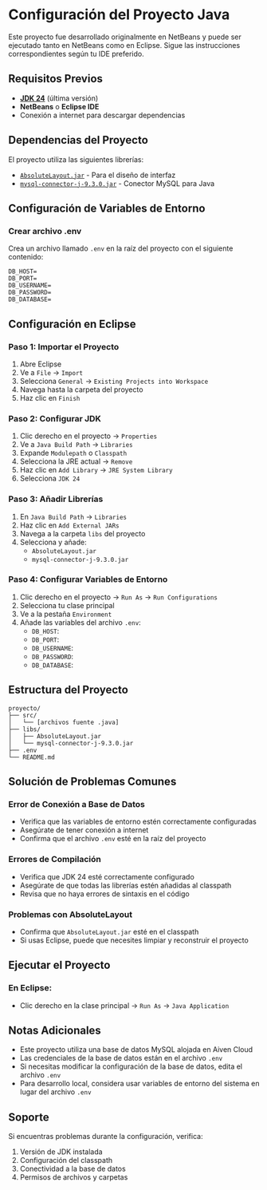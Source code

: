 # Configuración del Proyecto Java

Este proyecto fue desarrollado originalmente en NetBeans y puede ser ejecutado tanto en NetBeans como en Eclipse. Sigue las instrucciones correspondientes según tu IDE preferido.

## Requisitos Previos

- [**JDK 24**](https://jdk.java.net/24/) (última versión)
- **NetBeans** o **Eclipse IDE**
- Conexión a internet para descargar dependencias

## Dependencias del Proyecto

El proyecto utiliza las siguientes librerías:
- [`AbsoluteLayout.jar`](https://mvnrepository.com/artifact/org.netbeans.external/AbsoluteLayout/RELEASE802) - Para el diseño de interfaz
- [`mysql-connector-j-9.3.0.jar`](https://mvnrepository.com/artifact/com.mysql/mysql-connector-j/9.3.0) - Conector MySQL para Java

## Configuración de Variables de Entorno

### Crear archivo .env

Crea un archivo llamado `.env` en la raíz del proyecto con el siguiente contenido:

```env
DB_HOST=
DB_PORT=
DB_USERNAME=
DB_PASSWORD=
DB_DATABASE=
```

## Configuración en Eclipse

### Paso 1: Importar el Proyecto
1. Abre Eclipse
2. Ve a `File` → `Import`
3. Selecciona `General` → `Existing Projects into Workspace`
4. Navega hasta la carpeta del proyecto
5. Haz clic en `Finish`

### Paso 2: Configurar JDK
1. Clic derecho en el proyecto → `Properties`
2. Ve a `Java Build Path` → `Libraries`
3. Expande `Modulepath` o `Classpath`
4. Selecciona la JRE actual → `Remove`
5. Haz clic en `Add Library` → `JRE System Library`
6. Selecciona `JDK 24`

### Paso 3: Añadir Librerías
1. En `Java Build Path` → `Libraries`
2. Haz clic en `Add External JARs`
3. Navega a la carpeta `libs` del proyecto
4. Selecciona y añade:
   - `AbsoluteLayout.jar`
   - `mysql-connector-j-9.3.0.jar`

### Paso 4: Configurar Variables de Entorno
1. Clic derecho en el proyecto → `Run As` → `Run Configurations`
2. Selecciona tu clase principal
3. Ve a la pestaña `Environment`
4. Añade las variables del archivo `.env`:
   - `DB_HOST`: 
   - `DB_PORT`: 
   - `DB_USERNAME`: 
   - `DB_PASSWORD`: 
   - `DB_DATABASE`: 

## Estructura del Proyecto

```
proyecto/
├── src/
│   └── [archivos fuente .java]
├── libs/
│   ├── AbsoluteLayout.jar
│   └── mysql-connector-j-9.3.0.jar
├── .env
└── README.md
```

## Solución de Problemas Comunes

### Error de Conexión a Base de Datos
- Verifica que las variables de entorno estén correctamente configuradas
- Asegúrate de tener conexión a internet
- Confirma que el archivo `.env` esté en la raíz del proyecto

### Errores de Compilación
- Verifica que JDK 24 esté correctamente configurado
- Asegúrate de que todas las librerías estén añadidas al classpath
- Revisa que no haya errores de sintaxis en el código

### Problemas con AbsoluteLayout
- Confirma que `AbsoluteLayout.jar` esté en el classpath
- Si usas Eclipse, puede que necesites limpiar y reconstruir el proyecto

## Ejecutar el Proyecto


### En Eclipse:
- Clic derecho en la clase principal → `Run As` → `Java Application`

## Notas Adicionales

- Este proyecto utiliza una base de datos MySQL alojada en Aiven Cloud
- Las credenciales de la base de datos están en el archivo `.env`
- Si necesitas modificar la configuración de la base de datos, edita el archivo `.env`
- Para desarrollo local, considera usar variables de entorno del sistema en lugar del archivo `.env`

## Soporte

Si encuentras problemas durante la configuración, verifica:
1. Versión de JDK instalada
2. Configuración del classpath
3. Conectividad a la base de datos
4. Permisos de archivos y carpetas